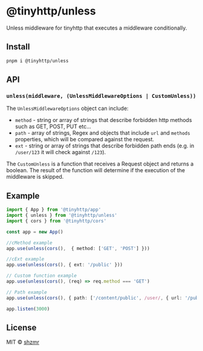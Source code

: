 # @tinyhttp/unless

Unless middleware for tinyhttp that executes a middleware conditionally.

## Install

```sh
pnpm i @tinyhttp/unless
```

## API

### `unless(middleware, (UnlessMiddlewareOptions | CustomUnless))`

The `UnlessMiddlewareOptions` object can include:

- `method` - string or array of strings that describe forbidden http methods such as GET, POST, PUT etc...
- `path` - array of strings, Regex and objects that include `url` and `methods` properties, which will be compared against the request.
- `ext` - string or array of strings that describe forbidden path ends (e.g. in `/user/123` it will check against `/123`).

The `CustomUnless` is a function that receives a Request object and returns a boolean. The result of the function will determine if the execution of the middleware is skipped.

## Example

```ts
import { App } from '@tinyhttp/app'
import { unless } from '@tinyhttp/unless'
import { cors } from '@tinyhttp/cors'

const app = new App()

//cMethod example
app.use(unless(cors(),  { method: ['GET', 'POST'] }))

//cExt example
app.use(unless(cors(), { ext: '/public' }))

// Custom function example
app.use(unless(cors(), (req) => req.method === 'GET')

// Path example
app.use(unless(cors(), { path: ['/content/public', /user/, { url: '/public', methods: ['GET'] }] })

app.listen(3000)
```

## License

MIT © [shzmr](https://github.com/shzmr)

[npm-badge]: https://img.shields.io/npm/v/@tinyhttp/unless?style=flat-square
[dl-badge]: https://img.shields.io/npm/dt/@tinyhttp/unless?style=flat-square
[web-badge]: https://img.shields.io/badge/website-visit-hotpink?style=flat-square
